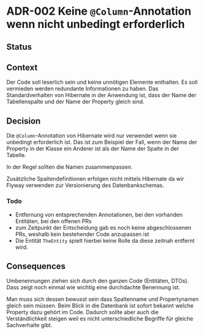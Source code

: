 # ADR-002 Keine `@Column`-Annotation wenn nicht unbedingt erforderlich

## Status

<adr-status status='accepted' />

## Context

Der Code soll leserlich sein und keine unnötigen Elemente enthalten. Es soll vermieden werden redundante Informationen
zu haben. Das Standardverhalten von Hibernate in der Anwendung ist, dass der Name der Tabellenspalte und der Name der
Property gleich sind.

## Decision

Die `@Column`-Annotation von Hibernate wird nur verwendet wenn sie unbedingt erforderlich ist. Das ist zum Beispiel der 
Fall, wenn der Name der Property in der Klasse ein Anderer ist als der Name der Spalte in der Tabelle.

In der Regel sollten die Namen zusammenpassen.

Zusätzliche Spaltendefinitionen erfolgen nicht mittels Hibernate da wir Flyway verwenden zur Versionierung des
Datenbankschemas.

### Todo

- Entfernung von entsprechenden Annotationen, bei den vorhanden Entitäten, bei den offenen PRs
- zum Zeitpunkt der Entscheidung gab es noch keine abgeschlossenen PRs, weshalb kein bestehender Code anzupassen ist
- Die Entität `TheEntity` spielt hierbei keine Rolle da diese zeitnah entfernt wird.

## Consequences

Umbenennungen ziehen sich durch den ganzen Code (Entitäten, DTOs). Dass zeigt noch einmal wie wichtig eine durchdachte
Benennung ist.

Man muss sich dessen bewusst sein dass Spaltenname und Propertynamen gleich sein müssen. Beim Blick in die Datenbank
ist sofort bekannt welche Property dazu gehört im Code. Dadurch sollte aber auch die Verständlichkeit steigen weil es
nicht unterschiedliche Begriffe für gleiche Sachverhalte gibt.
